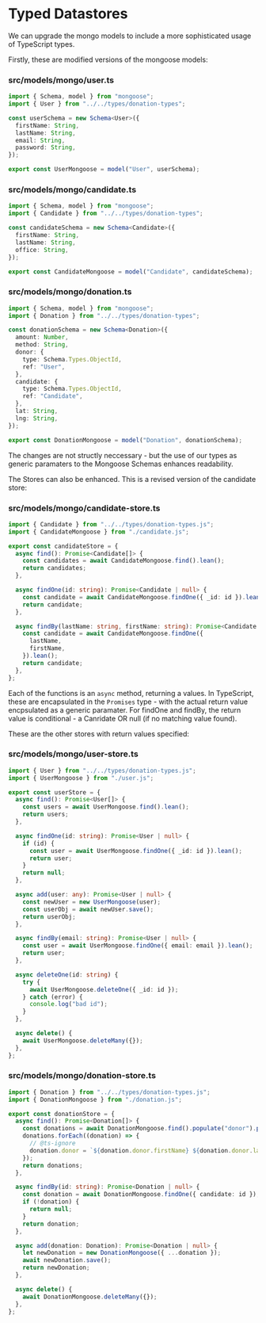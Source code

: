 # Typed Datastores

We can upgrade the mongo models to include a more sophisticated usage of TypeScript types.

Firstly, these are modified versions of the mongoose models:

### src/models/mongo/user.ts

~~~typescript
import { Schema, model } from "mongoose";
import { User } from "../../types/donation-types";

const userSchema = new Schema<User>({
  firstName: String,
  lastName: String,
  email: String,
  password: String,
});

export const UserMongoose = model("User", userSchema);
~~~

### src/models/mongo/candidate.ts

~~~typescript
import { Schema, model } from "mongoose";
import { Candidate } from "../../types/donation-types";

const candidateSchema = new Schema<Candidate>({
  firstName: String,
  lastName: String,
  office: String,
});

export const CandidateMongoose = model("Candidate", candidateSchema);
~~~

### src/models/mongo/donation.ts

~~~typescript
import { Schema, model } from "mongoose";
import { Donation } from "../../types/donation-types";

const donationSchema = new Schema<Donation>({
  amount: Number,
  method: String,
  donor: {
    type: Schema.Types.ObjectId,
    ref: "User",
  },
  candidate: {
    type: Schema.Types.ObjectId,
    ref: "Candidate",
  },
  lat: String,
  lng: String,
});

export const DonationMongoose = model("Donation", donationSchema);
~~~

The changes are not structly neccessary - but the use of our types as generic paramaters to the Mongoose Schemas enhances readability.

The Stores can also be enhanced. This is a revised version of the candidate store:

### src/models/mongo/candidate-store.ts

~~~typescript
import { Candidate } from "../../types/donation-types.js";
import { CandidateMongoose } from "./candidate.js";

export const candidateStore = {
  async find(): Promise<Candidate[]> {
    const candidates = await CandidateMongoose.find().lean();
    return candidates;
  },

  async findOne(id: string): Promise<Candidate | null> {
    const candidate = await CandidateMongoose.findOne({ _id: id }).lean();
    return candidate;
  },

  async findBy(lastName: string, firstName: string): Promise<Candidate | null> {
    const candidate = await CandidateMongoose.findOne({
      lastName,
      firstName,
    }).lean();
    return candidate;
  },
};
~~~

Each of the functions is an `async` method, returning a values. In TypeScript, these are encapsulated in the `Promises` type - with the actual return value encpsulated as a generic paramater. For findOne and findBy, the return value is conditional - a Canridate OR null (if no matching value found).

These are the other stores with return values specified:

### src/models/mongo/user-store.ts

~~~typescript
import { User } from "../../types/donation-types.js";
import { UserMongoose } from "./user.js";

export const userStore = {
  async find(): Promise<User[]> {
    const users = await UserMongoose.find().lean();
    return users;
  },

  async findOne(id: string): Promise<User | null> {
    if (id) {
      const user = await UserMongoose.findOne({ _id: id }).lean();
      return user;
    }
    return null;
  },

  async add(user: any): Promise<User | null> {
    const newUser = new UserMongoose(user);
    const userObj = await newUser.save();
    return userObj;
  },

  async findBy(email: string): Promise<User | null> {
    const user = await UserMongoose.findOne({ email: email }).lean();
    return user;
  },

  async deleteOne(id: string) {
    try {
      await UserMongoose.deleteOne({ _id: id });
    } catch (error) {
      console.log("bad id");
    }
  },

  async delete() {
    await UserMongoose.deleteMany({});
  },
};
~~~

### src/models/mongo/donation-store.ts

~~~typescript
import { Donation } from "../../types/donation-types.js";
import { DonationMongoose } from "./donation.js";

export const donationStore = {
  async find(): Promise<Donation[]> {
    const donations = await DonationMongoose.find().populate("donor").populate("candidate").lean();
    donations.forEach((donation) => {
      // @ts-ignore
      donation.donor = `${donation.donor.firstName} ${donation.donor.lastName}`;
    });
    return donations;
  },

  async findBy(id: string): Promise<Donation | null> {
    const donation = await DonationMongoose.findOne({ candidate: id });
    if (!donation) {
      return null;
    }
    return donation;
  },

  async add(donation: Donation): Promise<Donation | null> {
    let newDonation = new DonationMongoose({ ...donation });
    await newDonation.save();
    return newDonation;
  },

  async delete() {
    await DonationMongoose.deleteMany({});
  },
};
~~~
